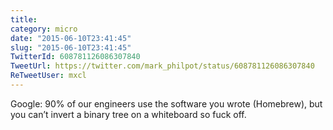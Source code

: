 ```yaml
---
title: 
category: micro
date: "2015-06-10T23:41:45"
slug: "2015-06-10T23:41:45"
TwitterId: 608781126086307840
TweetUrl: https://twitter.com/mark_philpot/status/608781126086307840
ReTweetUser: mxcl
---
```


<i class="fa fa-retweet" aria-hidden="true"></i> Google: 90% of our engineers use the software you wrote (Homebrew), but you can’t invert a binary tree on a whiteboard so fuck off.